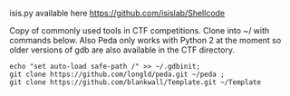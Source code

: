 isis.py available here https://github.com/isislab/Shellcode

Copy of commonly used tools in CTF competitions. Clone into ~/ with commands below. Also Peda only works with Python 2 at the moment so older versions of gdb are also available in the CTF directory.

```
echo "set auto-load safe-path /" >> ~/.gdbinit;
git clone https://github.com/longld/peda.git ~/peda ;
git clone https://github.com/blankwall/Template.git ~/Template
```

